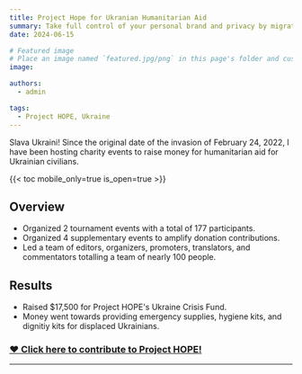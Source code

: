 ```yaml
---
title: Project Hope for Ukranian Humanitarian Aid
summary: Take full control of your personal brand and privacy by migrating away from the big tech platforms!
date: 2024-06-15

# Featured image
# Place an image named `featured.jpg/png` in this page's folder and customize its options here.
image:

authors:
  - admin

tags:
  - Project HOPE, Ukraine
---
```


Slava Ukraini! Since the original date of the invasion of February 24, 2022, I have been hosting charity events to raise money for humanitarian aid for Ukrainian civilians.

{{< toc mobile_only=true is_open=true >}}

## Overview

- Organized 2 tournament events with a total of 177 participants.
- Organized 4 supplementary events to amplify donation contributions.
- Led a team of editors, organizers, promoters, translators, and commentators totalling a team of nearly 100 people.

## Results

- Raised $17,500 for Project HOPE's Ukraine Crisis Fund.
- Money went towards providing emergency supplies, hygiene kits, and dignitiy kits for displaced Ukrainians.

### [❤️ Click here to contribute to Project HOPE!](https://secure.projecthope.org/site/SPageNavigator/2024_Multistep_Main.html?autologin=true&mfc_pref=T&frequency=monthly&amount=50&_gl=1*3s9qn*_ga*ODI2NTgwODIyLjE3MjgyNjEyNDE.*_ga_8NFJETDX8H*MTcyODI2MTI0MS4xLjEuMTcyODI2MTI1OS40Mi4wLjA.)
---
